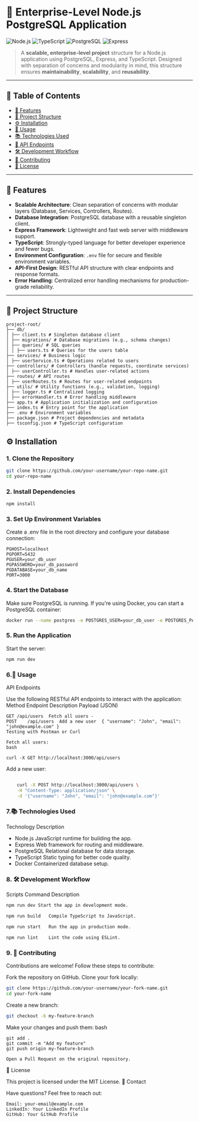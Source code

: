 # 🚀 Enterprise-Level Node.js PostgreSQL Application

![Node.js](https://img.shields.io/badge/Node.js-v18.x-green?logo=node.js&style=for-the-badge) 
![TypeScript](https://img.shields.io/badge/TypeScript-v5.x-blue?logo=typescript&style=for-the-badge)
![PostgreSQL](https://img.shields.io/badge/PostgreSQL-v16-blue?logo=postgresql&style=for-the-badge)
![Express](https://img.shields.io/badge/Express-v4.x-lightgrey?logo=express&style=for-the-badge)

> A **scalable, enterprise-level project** structure for a Node.js application using PostgreSQL, Express, and TypeScript. Designed with separation of concerns and modularity in mind, this structure ensures **maintainability**, **scalability**, and **reusability**.

---

## **📖 Table of Contents**
- [🚀 Features](#-features)
- [📂 Project Structure](#-project-structure)
- [⚙️ Installation](#️-installation)
- [🚦 Usage](#-usage)
- [📚 Technologies Used](#-technologies-used)
- [📜 API Endpoints](#-api-endpoints)
- [🛠️ Development Workflow](#️-development-workflow)
- [🤝 Contributing](#-contributing)
- [📄 License](#-license)

---

## **🚀 Features**

- **Scalable Architecture**: Clean separation of concerns with modular layers (Database, Services, Controllers, Routes).
- **Database Integration**: PostgreSQL database with a reusable singleton client.
- **Express Framework**: Lightweight and fast web server with middleware support.
- **TypeScript**: Strongly-typed language for better developer experience and fewer bugs.
- **Environment Configuration**: `.env` file for secure and flexible environment variables.
- **API-First Design**: RESTful API structure with clear endpoints and response formats.
- **Error Handling**: Centralized error handling mechanisms for production-grade reliability.

---

## **📂 Project Structure**
```
project-root/
├── db/
│ ├── client.ts # Singleton database client
│ ├── migrations/ # Database migrations (e.g., schema changes)
│ ├── queries/ # SQL queries
│ │ ├── users.ts # Queries for the users table
├── services/ # Business logic
│ ├── userService.ts # Operations related to users
├── controllers/ # Controllers (handle requests, coordinate services)
│ ├── userController.ts # Handles user-related actions
├── routes/ # API routes
│ ├── userRoutes.ts # Routes for user-related endpoints
├── utils/ # Utility functions (e.g., validation, logging)
│ ├── logger.ts # Centralized logging
│ ├── errorHandler.ts # Error handling middleware
├── app.ts # Application initialization and configuration
├── index.ts # Entry point for the application
├── .env # Environment variables
├── package.json # Project dependencies and metadata
├── tsconfig.json # TypeScript configuration
```
## **⚙️ Installation**

### 1. Clone the Repository
```bash
git clone https://github.com/your-username/your-repo-name.git
cd your-repo-name
```
### 2. Install Dependencies
```bash
npm install
```
### 3. Set Up Environment Variables

Create a .env file in the root directory and configure your database connection:
```env
PGHOST=localhost
PGPORT=5432
PGUSER=your_db_user
PGPASSWORD=your_db_password
PGDATABASE=your_db_name
PORT=3000
```
### 4. Start the Database

Make sure PostgreSQL is running. If you're using Docker, you can start a PostgreSQL container:
```bash
docker run --name postgres -e POSTGRES_USER=your_db_user -e POSTGRES_PASSWORD=your_db_password -e POSTGRES_DB=your_db_name -p 5432:5432 -d postgres
```
### 5. Run the Application

Start the server:
```bash
npm run dev
```
### 6.🚦 Usage
API Endpoints

Use the following RESTful API endpoints to interact with the application:
Method	Endpoint	Description	Payload (JSON)
```
GET	/api/users	Fetch all users	-
POST	/api/users	Add a new user	{ "username": "John", "email": "john@example.com" }
Testing with Postman or Curl
```
    Fetch all users:
    bash
```
curl -X GET http://localhost:3000/api/users
```
Add a new user:
```bash

    curl -X POST http://localhost:3000/api/users \
    -H "Content-Type: application/json" \
    -d '{"username": "John", "email": "john@example.com"}'
```
### 7.📚 Technologies Used
Technology	Description
* Node.js	JavaScript runtime for building the app.
* Express	Web framework for routing and middleware.
* PostgreSQL	Relational database for data storage.
* TypeScript	Static typing for better code quality.
* Docker	Containerized database setup.

### 8. 🛠️ Development Workflow
Scripts
Command	Description
```bash
npm run dev	Start the app in development mode.
```
```bash
npm run build	Compile TypeScript to JavaScript.
```
```bash
npm run start	Run the app in production mode.
```
```bash
npm run lint	Lint the code using ESLint.
```
### 9. 🤝 Contributing

Contributions are welcome! Follow these steps to contribute:

Fork the repository on GitHub.
Clone your fork locally:
```bash
git clone https://github.com/your-username/your-fork-name.git
cd your-fork-name
```

Create a new branch:
```bash
git checkout -b my-feature-branch
```
Make your changes and push them:
bash

    git add .
    git commit -m "Add my feature"
    git push origin my-feature-branch

    Open a Pull Request on the original repository.

📄 License

This project is licensed under the MIT License.
📧 Contact

Have questions? Feel free to reach out:

    Email: your-email@example.com
    LinkedIn: Your LinkedIn Profile
    GitHub: Your GitHub Profile

